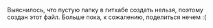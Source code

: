 Выяснилось, что пустую папку в гитхабе создать нельзя, поэтому создан этот файл.
Больше пока, к сожалению, поделиться нечем :(
